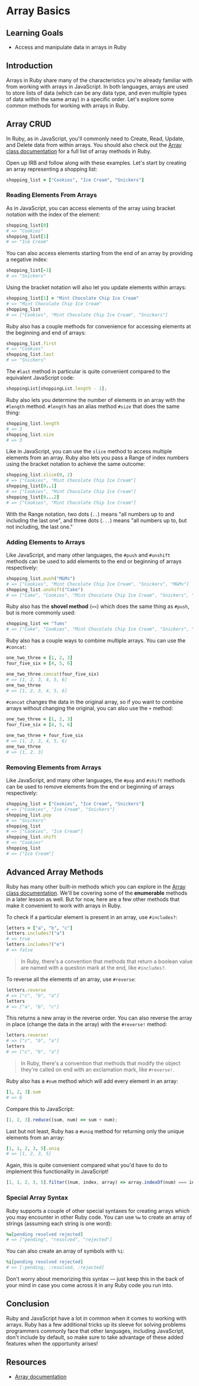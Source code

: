 # Array Basics

## Learning Goals

- Access and manipulate data in arrays in Ruby

## Introduction

Arrays in Ruby share many of the characteristics you're already familiar with
from working with arrays in JavaScript. In both languages, arrays are used to
store lists of data (which can be any data type, and even multiple types of data
within the same array) in a specific order. Let's explore some common methods
for working with arrays in Ruby.

## Array CRUD

In Ruby, as in JavaScript, you'll commonly need to Create, Read, Update, and
Delete data from within arrays. You should also check out the
[Array class documentation][array docs] for a full list of array methods in
Ruby.

Open up IRB and follow along with these examples. Let's start by creating an
array representing a shopping list:

```rb
shopping_list = ["Cookies", "Ice Cream", "Snickers"]
```

### Reading Elements From Arrays

As in JavaScript, you can access elements of the array using bracket notation
with the index of the element:

```rb
shopping_list[0]
# => "Cookies"
shopping_list[1]
# => "Ice Cream"
```

You can also access elements starting from the end of an array by providing a
negative index:

```rb
shopping_list[-1]
# => "Snickers"
```

Using the bracket notation will also let you update elements within arrays:

```rb
shopping_list[1] = "Mint Chocolate Chip Ice Cream"
# => "Mint Chocolate Chip Ice Cream"
shopping_list
# => ["Cookies", "Mint Chocolate Chip Ice Cream", "Snickers"]
```

Ruby also has a couple methods for convenience for accessing elements at the
beginning and end of arrays:

```rb
shopping_list.first
# => "Cookies"
shopping_list.last
# => "Snickers"
```

The `#last` method in particular is quite convenient compared to the equivalent
JavaScript code:

```js
shoppingList[shoppingList.length - 1];
```

Ruby also lets you determine the number of elements in an array with the
`#length` method. `#length` has an alias method `#size` that does the same thing:

```rb
shopping_list.length
# => 3
shopping_list.size
# => 3
```

Like in JavaScript, you can use the `slice` method to access multiple elements
from an array. Ruby also lets you pass a Range of index numbers using the
bracket notation to achieve the same outcome:

```rb
shopping_list.slice(0, 2)
# => ["Cookies", "Mint Chocolate Chip Ice Cream"]
shopping_list[0..1]
# => ["Cookies", "Mint Chocolate Chip Ice Cream"]
shopping_list[0...2]
# => ["Cookies", "Mint Chocolate Chip Ice Cream"]
```

With the Range notation, two dots (`..`) means "all numbers up to and including
the last one", and three dots (`...`) means "all numbers up to, but not
including, the last one."

### Adding Elements to Arrays

Like JavaScript, and many other languages, the `#push` and `#unshift` methods can
be used to add elements to the end or beginning of arrays respectively:

```rb
shopping_list.push("M&Ms")
# => ["Cookies", "Mint Chocolate Chip Ice Cream", "Snickers", "M&Ms"]
shopping_list.unshift("Cake")
# => ["Cake", "Cookies", "Mint Chocolate Chip Ice Cream", "Snickers", "M&Ms"]
```

Ruby also has the **shovel method** (`<<`) which does the same thing as `#push`,
but is more commonly used:

```rb
shopping_list << "Tums"
# => ["Cake", "Cookies", "Mint Chocolate Chip Ice Cream", "Snickers", "M&Ms", "Tums"]
```

Ruby also has a couple ways to combine multiple arrays. You can use the `#concat`:

```rb
one_two_three = [1, 2, 3]
four_five_six = [4, 5, 6]

one_two_three.concat(four_five_six)
# => [1, 2, 3, 4, 5, 6]
one_two_three
# => [1, 2, 3, 4, 5, 6]
```

`#concat` changes the data in the original array, so if you want to combine arrays
without changing the original, you can also use the `+` method:

```rb
one_two_three = [1, 2, 3]
four_five_six = [4, 5, 6]

one_two_three + four_five_six
# => [1, 2, 3, 4, 5, 6]
one_two_three
# => [1, 2, 3]
```

### Removing Elements from Arrays

Like JavaScript, and many other languages, the `#pop` and `#shift` methods can
be used to remove elements from the end or beginning of arrays respectively:

```rb
shopping_list = ["Cookies", "Ice Cream", "Snickers"]
# => ["Cookies", "Ice Cream", "Snickers"]
shopping_list.pop
# => "Snickers"
shopping_list
# => ["Cookies", "Ice Cream"]
shopping_list.shift
# => "Cookies"
shopping_list
# => ["Ice Cream"]
```

## Advanced Array Methods

Ruby has many other built-in methods which you can explore in the
[Array class documentation][array docs]. We'll be covering some of the
**enumerable** methods in a later lesson as well. But for now, here are a few
other methods that make it convenient to work with arrays in Ruby.

To check if a particular element is present in an array, use `#includes?`:

```rb
letters = ["a", "b", "c"]
letters.includes?("a")
# => true
letters.includes?("e")
# => false
```

> In Ruby, there's a convention that methods that return a boolean value are
> named with a question mark at the end, like `#includes?`.

To reverse all the elements of an array, use `#reverse`:

```rb
letters.reverse
# => ["c", "b", "a"]
letters
# => ["a", "b", "c"]
```

This returns a new array in the reverse order. You can also reverse the array in
place (change the data in the array) with the `#reverse!` method:

```rb
letters.reverse!
# => ["c", "b", "a"]
letters
# => ["c", "b", "a"]
```

> In Ruby, there's a convention that methods that modify the object they're
> called on end with an exclamation mark, like `#reverse!`.

Ruby also has a `#sum` method which will add every element in an array:

```rb
[1, 2, 3].sum
# => 6
```

Compare this to JavaScript:

```js
[1, 2, 3].reduce((sum, num) => sum + num);
```

Last but not least, Ruby has a `#uniq` method for returning only the unique
elements from an array:

```rb
[1, 1, 2, 3, 5].uniq
# => [1, 2, 3, 5]
```

Again, this is quite convenient compared what you'd have to do to implement this
functionality in JavaScript!

```js
[1, 1, 2, 3, 5].filter((num, index, array) => array.indexOf(num) === index);
```

### Special Array Syntax

Ruby supports a couple of other special syntaxes for creating arrays which you
may encounter in other Ruby code. You can use `%w` to create an array of strings
(assuming each string is one word):

```rb
%w[pending resolved rejected]
# => ["pending", "resolved", "rejected"]
```

You can also create an array of symbols with `%i`:

```rb
%i[pending resolved rejected]
# => [:pending, :resolved, :rejected]
```

Don't worry about memorizing this syntax — just keep this in the back of
your mind in case you come across it in any Ruby code you run into.

## Conclusion

Ruby and JavaScript have a lot in common when it comes to working with arrays.
Ruby has a few additional tricks up its sleeve for solving problems programmers
commonly face that other languages, including JavaScript, don't include by
default, so make sure to take advantage of these added features when the
opportunity arises!

## Resources

- [Array documentation][array docs]

[array docs]: https://ruby-doc.org/core-2.7.3/Array.html
